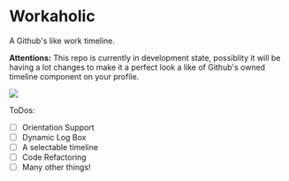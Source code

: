 # Workaholic
A Github's like work timeline.

<b>Attentions:</b> This repo is currently in development state, possiblity it will be having a lot changes to make it a perfect look a like of Github's owned timeline component on your profile. 

<img src="https://github.com/hemangshah/Workaholic/blob/master/Screenshots/WHLandscape.png">

ToDos:
- [ ] Orientation Support
- [ ] Dynamic Log Box
- [ ] A selectable timeline
- [ ] Code Refactoring
- [ ] Many other things!
